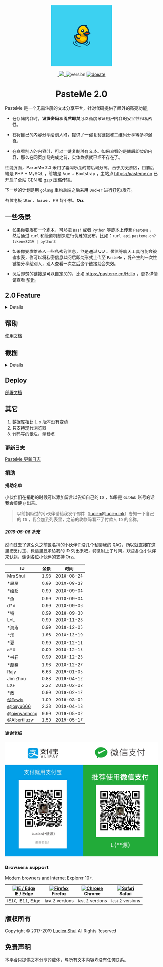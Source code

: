 <p align="center">
  <img src="https://github.com/LucienShui/gitcdn/blob/master/duck.png?raw=true" alt="" width=200>
</p>
<p align="center">
  <a href="https://github.com/LucienShui/PasteMe/tree/build">
    <img src="https://travis-ci.com/LucienShui/PasteMe.svg?branch=master" alt="">
  </a>
  <a href="https://cloud.drone.io/LucienShui/PasteMe">
    <img src="https://cloud.drone.io/api/badges/LucienShui/PasteMe/status.svg" />
  </a>
  <a href="./LICENSE">
    <img src="https://img.shields.io/eclipse-marketplace/l/notepad4e.svg" alt="">
  </a>
  <a>
    <img src="https://img.shields.io/badge/version-2.1.1-brightgreen.svg" alt="version">
  </a>
  <a href="#谢谢老板">
    <img src="https://img.shields.io/badge/%24-donate-ff69b4.svg" alt="donate">
  </a>
</p>
<div align="center">
  <h1>PasteMe 2.0</h1>
</div>

PasteMe 是一个无需注册的文本分享平台，针对代码提供了额外的高亮功能。

+ 在存储内容时，**设置密码**和**阅后即焚**可以高度保证用户内容的安全性和私密性。

+ 在将自己的内容分享给别人时，提供了一键复制链接和二维码分享等多种途径。

+ 在查看别人的内容时，可以一键复制所有文本。如果查看的是阅后即焚的内容，那么在网页加载完成之前，实体数据就已经不存在了。

性能方面，PasteMe 2.0 采用了喜闻乐见的前后端分离，由于历史原因，目前后端是 PHP + MySQL ，前端是 Vue + Bootstrap ，主站点 https://pasteme.cn 已开启了全站 CDN 和 gzip 压缩传输。

下一步的计划是用 `golang` 重构后端之后采用 `Docker` 进行打包/发布。

各位老板 Star 、Issue 、PR 好不啦。**Orz**

## 一些场景

+ 如果你要发布一个脚本，可以把 `Bash` 或者 `Python` 等脚本上传至 `PasteMe` ，然后通过 `curl` 和管道机制来进行优雅的发布，比如：`curl api.pasteme.cn?token=8219 | python3`

+ 如果你要发给某人一些私密的信息，但是通过 QQ 、微信等聊天工具可能会被查水表，你可以将私密信息以阅后即焚形式上传至 `PasteMe` ，将产生的一次性链接分享给别人，别人查看一次之后这个链接就会失效。

+ 阅后即焚的链接是可以自定义的，比如 https://pasteme.cn/Hello ，更多详情请查看 [帮助](#帮助)。

## 2.0 Feature

<details>

1. 支持的高亮
    <details>
    <summary>查看当前支持的高亮</summary>

    ```bash
    C/C++
    Java
    Python
    Bash
    HTML
    Markdown
    ```
    </details>
2. 支持多语言切换（需要写 cookie 以保存语言变动）
3. 前后端分离，前端去掉 png 和 ico 只有 200KB，后端只有 20KB，页面体积小
4. 90% 的计算移至前端，无需经过网络层，提升用户体验
5. 采用 `gzip` 传输 
6. 如果部署在域名根目录的话和以前的部署方式无异

</details>

## 帮助

[使用文档](./DOCUMENT.md)

## 截图

<details>

![homePage](https://github.com/LucienShui/gitcdn/blob/master/pasteme_home2.0.png?raw=true)

![homePageEN](https://github.com/LucienShui/gitcdn/blob/master/pasteme_home_en2.0.png?raw=true)

![chat](https://github.com/LucienShui/gitcdn/blob/master/pasteme_chat2.0.png?raw=true)

![read_once](https://github.com/LucienShui/gitcdn/blob/master/pasteme_read_once2.0.png?raw=true)

![hello_world](https://github.com/LucienShui/gitcdn/blob/master/pasteme_hello_world2.0.png?raw=true)

![success](https://github.com/LucienShui/gitcdn/blob/master/pasteme_success2.0.png?raw=true)

![success_qrcode](https://github.com/LucienShui/gitcdn/blob/master/pasteme_success_qrcode2.0.png?raw=true)
</details>

## Deploy

[部署文档](./DEPLOY.md)

## 其它

1. 数据库相比 `1.x` 版本没有变动
2. 只支持现代浏览器
3. 代码写的很烂，望轻喷

### 更新日志

[PasteMe 更新日志](https://www.lucien.ink/pasteme_log.html)

### 捐助

#### 捐助名单

小伙伴们在捐助的时候可以添加留言以告知自己的 `ID` ，如果是 `GitHub` 账号的话我会顺便 `@` 出来。

> 以前捐助过的小伙伴请给我发个邮件（lucien@lucien.ink）告知一下自己的 `ID` ，我会加到列表里，之前的收款码看不了付款人 `ID` 的全称。

##### 2019-05-06 补充

然而过去了这么久之前匿名捐的小伙伴们没几个私聊我的 QAQ，所以就直接在这里把支付宝、微信里显示给我的 ID 列出来吧，特意附上了时间，欢迎各位小伙伴来认捐，谢谢各位小伙伴的支持 Orz。

| ID | 金额 | 时间 |
|--|--|--|
| Mrs Shui | 1.98 | 2018-08-24 |
| \*晨晨 | 0.99 | 2018-08-28 |
| \*绍延 | 0.99 | 2018-09-04 |
| \*鱼 | 0.99 | 2018-09-04 |
| d\*d | 0.99 | 2018-09-06 |
| \*特 | 0.99 | 2018-09-30 |
| L\*L | 0.99 | 2018-11-28 |
| \*海燕 | 0.99 | 2018-12-05 |
| \*乐 | 1.98 | 2018-12-10 |
| \*夏 | 0.99 | 2018-12-11 |
| a\*X | 0.99 | 2018-12-15 |
| \*书轩 | 0.99 | 2018-12-23 |
| \*磊毅 | 1.98 | 2018-12-27 |
| Rajy | 6.66 | 2019-01-05 |
| Jim Zhou | 0.88 | 2019-04-12 |
| LXF | 2.22 | 2019-02-02 |
| \*政 | 0.99 | 2019-02-17 |
| [@Edwiv](https://github.com/Edwiv) | 1.99 | 2019-03-02 |
| [@louyu666](https://github.com/louyu666) | 2.33 | 2019-04-18 |
| [@oierwanhong](https://github.com/oierwanhong) | 9.99 | 2019-05-02 |
| [@Albertliuzw](https://github.com/Albertliuzw) | 1.50 | 2019-05-17 |

#### 谢谢老板

![谢谢老板](https://github.com/LucienShui/gitcdn/blob/master/pasteme_donate.png?raw=true)

### Browsers support

Modern browsers and Internet Explorer 10+.

| [<img src="https://raw.githubusercontent.com/alrra/browser-logos/master/src/edge/edge_48x48.png" alt="IE / Edge" width="24px" height="24px" />](https://godban.github.io/browsers-support-badges/)</br>IE / Edge | [<img src="https://raw.githubusercontent.com/alrra/browser-logos/master/src/firefox/firefox_48x48.png" alt="Firefox" width="24px" height="24px" />](https://godban.github.io/browsers-support-badges/)</br>Firefox | [<img src="https://raw.githubusercontent.com/alrra/browser-logos/master/src/chrome/chrome_48x48.png" alt="Chrome" width="24px" height="24px" />](https://godban.github.io/browsers-support-badges/)</br>Chrome | [<img src="https://raw.githubusercontent.com/alrra/browser-logos/master/src/safari/safari_48x48.png" alt="Safari" width="24px" height="24px" />](https://godban.github.io/browsers-support-badges/)</br>Safari |
| --------- | --------- | --------- | --------- |
| IE10, IE11, Edge| last 2 versions| last 2 versions| last 2 versions |

## 版权所有

Copyright &copy; 2017-2019 [Lucien Shui](http://www.lucien.ink) All Rights Reserved

## 免责声明

本平台只提供文本分享的载体，与所有文本内容均没有任何联系。


